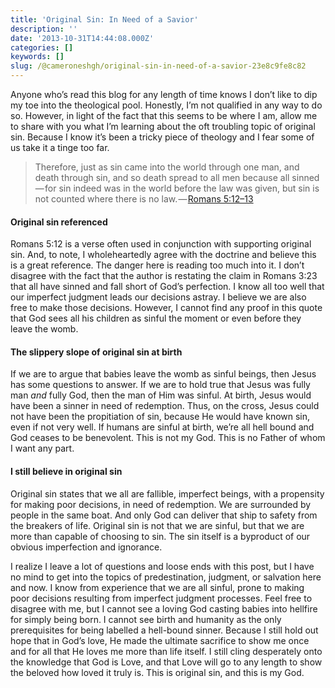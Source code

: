 ```yaml
---
title: 'Original Sin: In Need of a Savior'
description: ''
date: '2013-10-31T14:44:08.000Z'
categories: []
keywords: []
slug: /@cameroneshgh/original-sin-in-need-of-a-savior-23e8c9fe8c82
---
```


Anyone who’s read this blog for any length of time knows I don’t like to dip my toe into the theological pool. Honestly, I’m not qualified in any way to do so. However, in light of the fact that this seems to be where I am, allow me to share with you what I’m learning about the oft troubling topic of original sin. Because I know it’s been a tricky piece of theology and I fear some of us take it a tinge too far.

> Therefore, just as sin came into the world through one man, and death through sin, and so death spread to all men because all sinned — for sin indeed was in the world before the law was given, but sin is not counted where there is no law. — [Romans 5:12–13](http://www.biblegateway.com/passage/?search=romans%205:12-13&version=ESV)

#### Original sin referenced

Romans 5:12 is a verse often used in conjunction with supporting original sin. And, to note, I wholeheartedly agree with the doctrine and believe this is a great reference. The danger here is reading too much into it. I don’t disagree with the fact that the author is restating the claim in Romans 3:23 that all have sinned and fall short of God’s perfection. I know all too well that our imperfect judgment leads our decisions astray. I believe we are also free to make those decisions. However, I cannot find any proof in this quote that God sees all his children as sinful the moment or even before they leave the womb.

#### The slippery slope of original sin at birth

If we are to argue that babies leave the womb as sinful beings, then Jesus has some questions to answer. If we are to hold true that Jesus was fully man _and_ fully God, then the man of Him was sinful. At birth, Jesus would have been a sinner in need of redemption. Thus, on the cross, Jesus could not have been the propitiation of sin, because He would have known sin, even if not very well. If humans are sinful at birth, we’re all hell bound and God ceases to be benevolent. This is not my God. This is no Father of whom I want any part.

#### I still believe in original sin

Original sin states that we all are fallible, imperfect beings, with a propensity for making poor decisions, in need of redemption. We are surrounded by people in the same boat. And only God can deliver that ship to safety from the breakers of life. Original sin is not that we are sinful, but that we are more than capable of choosing to sin. The sin itself is a byproduct of our obvious imperfection and ignorance.

I realize I leave a lot of questions and loose ends with this post, but I have no mind to get into the topics of predestination, judgment, or salvation here and now. I know from experience that we are all sinful, prone to making poor decisions resulting from imperfect judgment processes. Feel free to disagree with me, but I cannot see a loving God casting babies into hellfire for simply being born. I cannot see birth and humanity as the only prerequisites for being labelled a hell-bound sinner. Because I still hold out hope that in God’s love, He made the ultimate sacrifice to show me once and for all that He loves me more than life itself. I still cling desperately onto the knowledge that God is Love, and that Love will go to any length to show the beloved how loved it truly is. This is original sin, and this is my God.